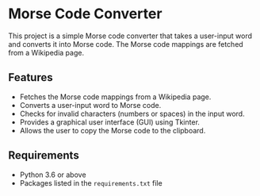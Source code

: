 # Morse Code Converter

This project is a simple Morse code converter that takes a user-input word and converts it into Morse code. The Morse code mappings are fetched from a Wikipedia page.

## Features

- Fetches the Morse code mappings from a Wikipedia page.
- Converts a user-input word to Morse code.
- Checks for invalid characters (numbers or spaces) in the input word.
- Provides a graphical user interface (GUI) using Tkinter.
- Allows the user to copy the Morse code to the clipboard.

## Requirements

- Python 3.6 or above
- Packages listed in the `requirements.txt` file
